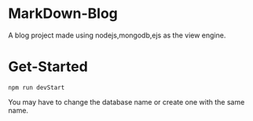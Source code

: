# MarkDown-Blog
A blog project made using nodejs,mongodb,ejs as the view engine.

# Get-Started
```
npm run devStart
```

You may have to change the database name or create one with the same name.
